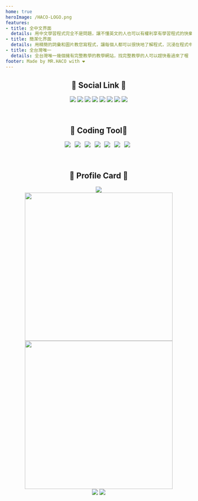 ```yaml
---
home: true
heroImage: /HACO-LOGO.png
features:
- title: 全中文界面
  details: 用中文學習程式完全不是問題，讓不懂英文的人也可以有權利享有學習程式的快樂
- title: 簡潔化界面
  details: 用精簡的詞彙和圖片教您寫程式，讓每個人都可以很快地了解程式，沉浸在程式中
- title: 全台灣唯一
  details: 全台灣唯一幾個擁有完整教學的教學網站，找完整教學的人可以趕快看過來了喔
footer: Made by MR.HACO with ❤️
---
```


<h2 align="center">🔗 Social Link 🔗</h2>

<p align="center">
  <a href="mailto:jasonytonlinecomeandsee@gmail.com" target="_blanket"><img src="https://icons.iconarchive.com/icons/dtafalonso/android-lollipop/64/Gmail-icon.png"/></a>
  <a href="https://www.youtube.com/c/HACO8888/" target="_blanket"><img src="https://i.imgur.com/kk27I6n.png"/></a>
  <a href="https://discord.com/users/508964901415550976/" target="_blanket"><img src="https://i.imgur.com/XaAYKfF.png"/></a>
  <a href="https://www.facebook.com/Jasonlindino/" target="_blanket"><img src="https://i.imgur.com/QSbGZlp.png"/></a>
  <a href="https://www.instagram.com/jason_lin_0222/" target="_blanket"><img src="https://tech.haco.tw/icon/3721672-instagram_108066.png"/></a>
  <a href="https://twitter.com/MRHACO8888" target="_blanket"><img src="https://i.imgur.com/0OImlv3.png"/></a>
  <a href="https://www.reddit.com/user/DevelopmentHealthy48" target="_blanket"><img src="https://i.imgur.com/ridAHl2.png"/></a>
  <a href="https://open.spotify.com/user/31bph3i2ybq5mzicui3cxvfghpmu" target="_blanket"><img src="https://i.imgur.com/6bxPJal.png"/></a>
</p>

<br>

<h2 align="center">🔧 Coding Tool🔧</h2>

<p align="center">
  <img src="https://img.shields.io/badge/OS-Windows-informational?style=flat&logo=windows&logoColor=white&color=2bbc8a"/>&ensp;
  <img src="https://img.shields.io/badge/Code-Python-informational?style=flat&logo=python&logoColor=white&color=2bbc8a"/>&ensp;
  <img src="https://img.shields.io/badge/Code-JavaScript-informational?style=flat&logo=javascript&logoColor=white&color=2bbc8a"/>&ensp;
  <img src="https://img.shields.io/badge/Code-PHP-informational?style=flat&logo=PHP&logoColor=white&color=2bbc8a"/>&ensp;
  <img src="https://img.shields.io/badge/Code-Vue-informational?style=flat&logo=vue.js&logoColor=white&color=2bbc8a"/>&ensp;
  <img src="https://img.shields.io/badge/Shell-Bash-informational?style=flat&logo=gnu-bash&logoColor=white&color=2bbc8a"/>&ensp;
  <img src="https://img.shields.io/badge/Cloud-Replit-informational?style=flat&logo=replit&logoColor=white&color=2bbc8a"/>&ensp;
</p>

<br>

<h2 align="center">🪪 Profile Card 🪪</h2>

<p align="center">
  <img src="https://github-readme-stats.vercel.app/api/top-langs/?username=anuraghazra&layout=compact&show_icons=true&count_private=true&theme=tokyonight" />
  <br>
  <img src="http://github-readme-streak-stats.herokuapp.com?user=MRHACO&theme=tokyonight&date_format=%5BY.%5Dn.j&fire=DD2727" width="400px" />
  <img src="https://github-readme-stats.vercel.app/api?username=MRHACO&show_icons=true&count_private=true&theme=tokyonight" width="400px" />
  <br>
  <img src="https://github-readme-stats.vercel.app/api/pin/?username=MRHACO&repo=HACO-CODE-WORLD&theme=tokyonight" />
  <img src="https://github-readme-stats.vercel.app/api/pin/?username=MRHACO&repo=MR.SHARK&theme=tokyonight" />
</p>
